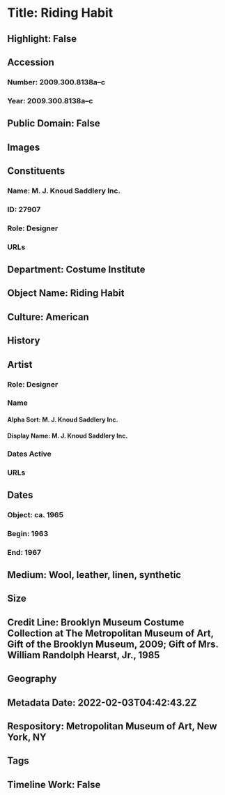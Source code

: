 # Title: Riding Habit
## Highlight: False
## Accession
### Number: 2009.300.8138a–c
### Year: 2009.300.8138a–c
## Public Domain: False
## Images
## Constituents
### Name: M. J. Knoud Saddlery Inc.
### ID: 27907
### Role: Designer
### URLs
## Department: Costume Institute
## Object Name: Riding Habit
## Culture: American
## History
## Artist
### Role: Designer
### Name
#### Alpha Sort: M. J. Knoud Saddlery Inc.
#### Display Name: M. J. Knoud Saddlery Inc.
### Dates Active
### URLs
## Dates
### Object: ca. 1965
### Begin: 1963
### End: 1967
## Medium: Wool, leather, linen, synthetic
## Size
## Credit Line: Brooklyn Museum Costume Collection at The Metropolitan Museum of Art, Gift of the Brooklyn Museum, 2009; Gift of Mrs. William Randolph Hearst, Jr., 1985
## Geography
## Metadata Date: 2022-02-03T04:42:43.2Z
## Respository: Metropolitan Museum of Art, New York, NY
## Tags
## Timeline Work: False